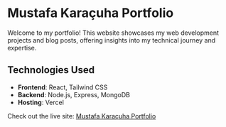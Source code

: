 # Mustafa Karaçuha Portfolio

Welcome to my portfolio! This website showcases my web development projects and blog posts, offering insights into my technical journey and expertise.

## Technologies Used
- **Frontend**: React, Tailwind CSS
- **Backend**: Node.js, Express, MongoDB
- **Hosting**: Vercel

Check out the live site: [Mustafa Karaçuha Portfolio](https://mustafa-karacuha-portfolio.vercel.app/)
